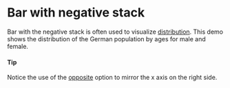# Bar with negative stack

Bar with the negative stack is often used to visualize [distribution](). This demo shows the distribution of the German population by ages for male and female.

#### Tip

Notice the use of the [opposite](https://api.highcharts.com/highcharts/xAxis.opposite) option to mirror the x axis on the right side.
